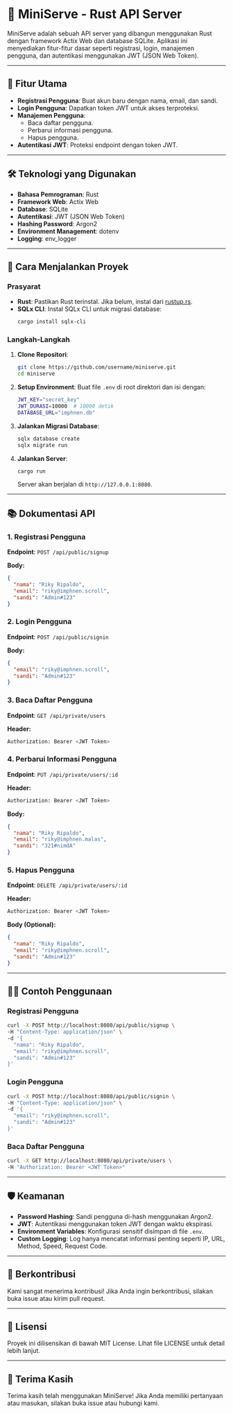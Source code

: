 # 🚀 MiniServe - Rust API Server

MiniServe adalah sebuah API server yang dibangun menggunakan Rust dengan framework Actix Web dan database SQLite. Aplikasi ini menyediakan fitur-fitur dasar seperti registrasi, login, manajemen pengguna, dan autentikasi menggunakan JWT (JSON Web Token).

---

## 🌟 Fitur Utama

- **Registrasi Pengguna**: Buat akun baru dengan nama, email, dan sandi.
- **Login Pengguna**: Dapatkan token JWT untuk akses terproteksi.
- **Manajemen Pengguna**:
  - Baca daftar pengguna.
  - Perbarui informasi pengguna.
  - Hapus pengguna.
- **Autentikasi JWT**: Proteksi endpoint dengan token JWT.

---

## 🛠️ Teknologi yang Digunakan

- **Bahasa Pemrograman**: Rust
- **Framework Web**: Actix Web
- **Database**: SQLite
- **Autentikasi**: JWT (JSON Web Token)
- **Hashing Password**: Argon2
- **Environment Management**: dotenv
- **Logging**: env_logger

---

## 🚀 Cara Menjalankan Proyek

### Prasyarat

- **Rust**: Pastikan Rust terinstal. Jika belum, instal dari [rustup.rs](https://rustup.rs).
- **SQLx CLI**: Instal SQLx CLI untuk migrasi database:
  ```bash
  cargo install sqlx-cli
  ```

### Langkah-Langkah

1. **Clone Repositori**:
   ```bash
   git clone https://github.com/username/miniserve.git
   cd miniserve
   ```

2. **Setup Environment**:
   Buat file `.env` di root direktori dan isi dengan:
   ```bash
   JWT_KEY="secret_key"
   JWT_DURASI=10000  # 10000 detik
   DATABASE_URL="imphnen.db"
   ```

3. **Jalankan Migrasi Database**:
   ```bash
   sqlx database create
   sqlx migrate run
   ```

4. **Jalankan Server**:
   ```bash
   cargo run
   ```
   Server akan berjalan di `http://127.0.0.1:8080`.

---

## 📚 Dokumentasi API

### 1. Registrasi Pengguna
**Endpoint**: `POST /api/public/signup`

**Body:**
```json
{
  "nama": "Riky Ripaldo",
  "email": "riky@imphnen.scroll",
  "sandi": "Admin#123"
}
```

### 2. Login Pengguna
**Endpoint**: `POST /api/public/signin`

**Body:**
```json
{
  "email": "riky@imphnen.scroll",
  "sandi": "Admin#123"
}
```

### 3. Baca Daftar Pengguna
**Endpoint**: `GET /api/private/users`

**Header:**
```bash
Authorization: Bearer <JWT Token>
```

### 4. Perbarui Informasi Pengguna
**Endpoint**: `PUT /api/private/users/:id`

**Header:**
```bash
Authorization: Bearer <JWT Token>
```

**Body:**
```json
{
  "nama": "Riky Ripaldo",
  "email": "riky@imphnen.malas",
  "sandi": "321#nimdA"
}
```

### 5. Hapus Pengguna
**Endpoint**: `DELETE /api/private/users/:id`

**Header:**
```bash
Authorization: Bearer <JWT Token>
```

**Body (Optional):**
```json
{
  "nama": "Riky Ripaldo",
  "email": "riky@imphnen.scroll",
  "sandi": "Admin#123"
}
```

---

## 🧑‍💻 Contoh Penggunaan

### Registrasi Pengguna
```bash
curl -X POST http://localhost:8080/api/public/signup \
-H "Content-Type: application/json" \
-d '{
  "nama": "Riky Ripaldo",
  "email": "riky@imphnen.scroll",
  "sandi": "Admin#123"
}'
```

### Login Pengguna
```bash
curl -X POST http://localhost:8080/api/public/signin \
-H "Content-Type: application/json" \
-d '{
  "email": "riky@imphnen.scroll",
  "sandi": "Admin#123"
}'
```

### Baca Daftar Pengguna
```bash
curl -X GET http://localhost:8080/api/private/users \
-H "Authorization: Bearer <JWT Token>"
```

---

## 🛡️ Keamanan

- **Password Hashing**: Sandi pengguna di-hash menggunakan Argon2.
- **JWT**: Autentikasi menggunakan token JWT dengan waktu ekspirasi.
- **Environment Variables**: Konfigurasi sensitif disimpan di file `.env`.
- **Custom Logging**: Log hanya mencatat informasi penting seperti IP, URL, Method, Speed, Request Code.

---

## 🤝 Berkontribusi

Kami sangat menerima kontribusi! Jika Anda ingin berkontribusi, silakan buka issue atau kirim pull request.

---

## 📄 Lisensi

Proyek ini dilisensikan di bawah MIT License. Lihat file LICENSE untuk detail lebih lanjut.

---

## 🙏 Terima Kasih

Terima kasih telah menggunakan MiniServe! Jika Anda memiliki pertanyaan atau masukan, silakan buka issue atau hubungi kami.
